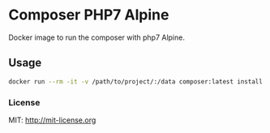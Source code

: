 # Composer PHP7 Alpine

Docker image to run the composer with php7 Alpine.

## Usage

```bash
docker run --rm -it -v /path/to/project/:/data composer:latest install --no-dev
```

### License

MIT: http://mit-license.org
